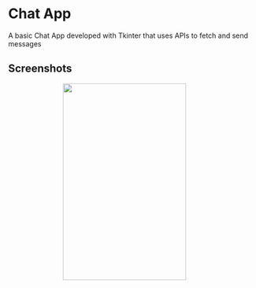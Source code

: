 
# Chat App

A basic Chat App developed with Tkinter that uses APIs to fetch and send messages


## Screenshots

<p align="center">
<img src="https://github.com/SuhaanTonse/Tkinter_ChatApp/assets/83179192/2d8477fd-3010-48ae-a6ef-d3a4cf2062f3" width="250" height="400">
 &nbsp; &nbsp; &nbsp; &nbsp;

</p>

